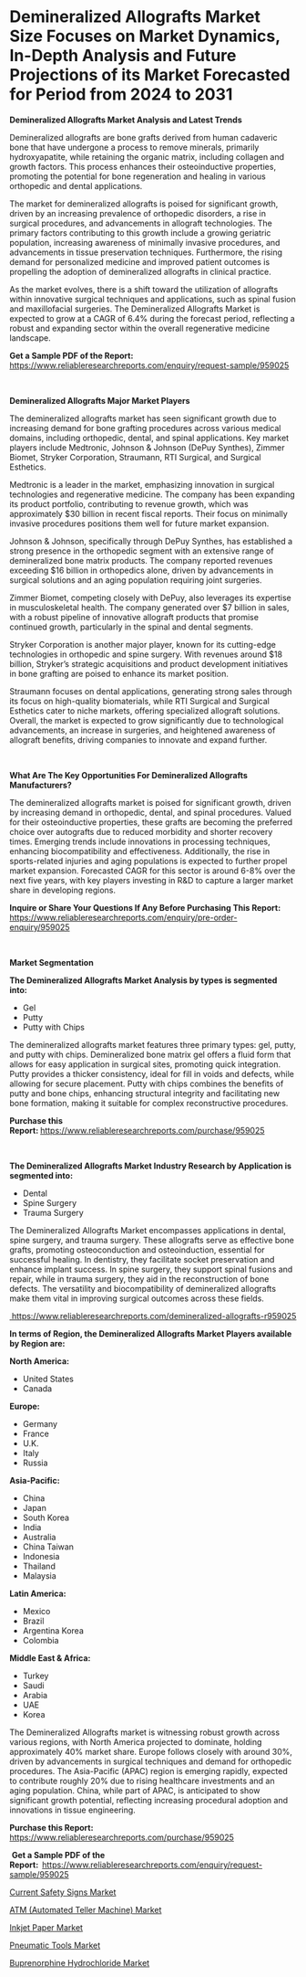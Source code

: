 <p><h1>Demineralized Allografts Market Size Focuses on Market Dynamics, In-Depth Analysis and Future Projections of its Market Forecasted for Period from 2024 to 2031</h1></p><p><strong>Demineralized Allografts Market Analysis and Latest Trends</strong></p>
<p><p>Demineralized allografts are bone grafts derived from human cadaveric bone that have undergone a process to remove minerals, primarily hydroxyapatite, while retaining the organic matrix, including collagen and growth factors. This process enhances their osteoinductive properties, promoting the potential for bone regeneration and healing in various orthopedic and dental applications.</p><p>The market for demineralized allografts is poised for significant growth, driven by an increasing prevalence of orthopedic disorders, a rise in surgical procedures, and advancements in allograft technologies. The primary factors contributing to this growth include a growing geriatric population, increasing awareness of minimally invasive procedures, and advancements in tissue preservation techniques. Furthermore, the rising demand for personalized medicine and improved patient outcomes is propelling the adoption of demineralized allografts in clinical practice.</p><p>As the market evolves, there is a shift toward the utilization of allografts within innovative surgical techniques and applications, such as spinal fusion and maxillofacial surgeries. The Demineralized Allografts Market is expected to grow at a CAGR of 6.4% during the forecast period, reflecting a robust and expanding sector within the overall regenerative medicine landscape.</p></p>
<p><strong>Get a Sample PDF of the Report:&nbsp;</strong> <a href="https://www.reliableresearchreports.com/enquiry/request-sample/959025?utm_campaign=83&utm_medium=2&utm_source=Github&utm_content=ia&utm_term=25122024&utm_id=demineralized-allografts">https://www.reliableresearchreports.com/enquiry/request-sample/959025</a></p>
<p>&nbsp;</p>
<p><strong>Demineralized Allografts Major Market Players</strong></p>
<p><p>The demineralized allografts market has seen significant growth due to increasing demand for bone grafting procedures across various medical domains, including orthopedic, dental, and spinal applications. Key market players include Medtronic, Johnson & Johnson (DePuy Synthes), Zimmer Biomet, Stryker Corporation, Straumann, RTI Surgical, and Surgical Esthetics.</p><p>Medtronic is a leader in the market, emphasizing innovation in surgical technologies and regenerative medicine. The company has been expanding its product portfolio, contributing to revenue growth, which was approximately $30 billion in recent fiscal reports. Their focus on minimally invasive procedures positions them well for future market expansion.</p><p>Johnson & Johnson, specifically through DePuy Synthes, has established a strong presence in the orthopedic segment with an extensive range of demineralized bone matrix products. The company reported revenues exceeding $16 billion in orthopedics alone, driven by advancements in surgical solutions and an aging population requiring joint surgeries.</p><p>Zimmer Biomet, competing closely with DePuy, also leverages its expertise in musculoskeletal health. The company generated over $7 billion in sales, with a robust pipeline of innovative allograft products that promise continued growth, particularly in the spinal and dental segments.</p><p>Stryker Corporation is another major player, known for its cutting-edge technologies in orthopedic and spine surgery. With revenues around $18 billion, Stryker’s strategic acquisitions and product development initiatives in bone grafting are poised to enhance its market position.</p><p>Straumann focuses on dental applications, generating strong sales through its focus on high-quality biomaterials, while RTI Surgical and Surgical Esthetics cater to niche markets, offering specialized allograft solutions. Overall, the market is expected to grow significantly due to technological advancements, an increase in surgeries, and heightened awareness of allograft benefits, driving companies to innovate and expand further.</p></p>
<p>&nbsp;</p>
<p><strong>What Are The Key Opportunities For Demineralized Allografts Manufacturers?</strong></p>
<p><p>The demineralized allografts market is poised for significant growth, driven by increasing demand in orthopedic, dental, and spinal procedures. Valued for their osteoinductive properties, these grafts are becoming the preferred choice over autografts due to reduced morbidity and shorter recovery times. Emerging trends include innovations in processing techniques, enhancing biocompatibility and effectiveness. Additionally, the rise in sports-related injuries and aging populations is expected to further propel market expansion. Forecasted CAGR for this sector is around 6-8% over the next five years, with key players investing in R&D to capture a larger market share in developing regions.</p></p>
<p><strong>Inquire or Share Your Questions If Any Before Purchasing This Report:</strong> <a href="https://www.reliableresearchreports.com/enquiry/pre-order-enquiry/959025?utm_campaign=83&utm_medium=2&utm_source=Github&utm_content=ia&utm_term=25122024&utm_id=demineralized-allografts">https://www.reliableresearchreports.com/enquiry/pre-order-enquiry/959025</a></p>
<p>&nbsp;</p>
<p><strong>Market Segmentation</strong></p>
<p><strong>The Demineralized Allografts Market Analysis by types is segmented into:</strong></p>
<p><ul><li>Gel</li><li>Putty</li><li>Putty with Chips</li></ul></p>
<p><p>The demineralized allografts market features three primary types: gel, putty, and putty with chips. Demineralized bone matrix gel offers a fluid form that allows for easy application in surgical sites, promoting quick integration. Putty provides a thicker consistency, ideal for fill in voids and defects, while allowing for secure placement. Putty with chips combines the benefits of putty and bone chips, enhancing structural integrity and facilitating new bone formation, making it suitable for complex reconstructive procedures.</p></p>
<p><strong>Purchase this Report:&nbsp;</strong><a href="https://www.reliableresearchreports.com/purchase/959025?utm_campaign=83&utm_medium=2&utm_source=Github&utm_content=ia&utm_term=25122024&utm_id=demineralized-allografts">https://www.reliableresearchreports.com/purchase/959025</a></p>
<p>&nbsp;</p>
<p><strong>The Demineralized Allografts Market Industry Research by Application is segmented into:</strong></p>
<p><ul><li>Dental</li><li>Spine Surgery</li><li>Trauma Surgery</li></ul></p>
<p><p>The Demineralized Allografts Market encompasses applications in dental, spine surgery, and trauma surgery. These allografts serve as effective bone grafts, promoting osteoconduction and osteoinduction, essential for successful healing. In dentistry, they facilitate socket preservation and enhance implant success. In spine surgery, they support spinal fusions and repair, while in trauma surgery, they aid in the reconstruction of bone defects. The versatility and biocompatibility of demineralized allografts make them vital in improving surgical outcomes across these fields.</p></p>
<p><a href="https://www.reliableresearchreports.com/demineralized-allografts-r959025?utm_campaign=83&utm_medium=2&utm_source=Github&utm_content=ia&utm_term=25122024&utm_id=demineralized-allografts">&nbsp;https://www.reliableresearchreports.com/demineralized-allografts-r959025</a></p>
<p><strong>In terms of Region, the Demineralized Allografts Market Players available by Region are:</strong></p>
<p>
    <p> <strong> North America: </strong>
        <ul>
            <li>United States</li>
            <li>Canada</li>
        </ul>
        </p> 
    <p> <strong> Europe: </strong>
        <ul>
            <li>Germany</li>
            <li>France</li>
            <li>U.K.</li>
            <li>Italy</li>
            <li>Russia</li>
        </ul>
        </p> 
    <p> <strong> Asia-Pacific: </strong>
        <ul>
            <li>China</li>
            <li>Japan</li>
            <li>South Korea</li>
            <li>India</li>
            <li>Australia</li>
            <li>China Taiwan</li>
            <li>Indonesia</li>
            <li>Thailand</li>
            <li>Malaysia</li>
        </ul>
        </p> 
    <p> <strong> Latin America: </strong>
        <ul>
            <li>Mexico</li>
            <li>Brazil</li>
            <li>Argentina Korea</li>
            <li>Colombia</li>
        </ul>
        </p> 
    <p> <strong> Middle East & Africa: </strong>
        <ul>
            <li>Turkey</li>
            <li>Saudi</li>
            <li>Arabia</li>
            <li>UAE</li>
            <li>Korea</li>
        </ul>
    </p>
    </p>
<p><p>The Demineralized Allografts market is witnessing robust growth across various regions, with North America projected to dominate, holding approximately 40% market share. Europe follows closely with around 30%, driven by advancements in surgical techniques and demand for orthopedic procedures. The Asia-Pacific (APAC) region is emerging rapidly, expected to contribute roughly 20% due to rising healthcare investments and an aging population. China, while part of APAC, is anticipated to show significant growth potential, reflecting increasing procedural adoption and innovations in tissue engineering.</p></p>
<p><strong>Purchase this Report: </strong><a href="https://www.reliableresearchreports.com/purchase/959025?utm_campaign=83&utm_medium=2&utm_source=Github&utm_content=ia&utm_term=25122024&utm_id=demineralized-allografts">https://www.reliableresearchreports.com/purchase/959025</a></p>
<p>&nbsp;<strong>Get a Sample PDF of the Report:&nbsp;&nbsp;</strong><a href="https://www.reliableresearchreports.com/enquiry/request-sample/959025?utm_campaign=83&utm_medium=2&utm_source=Github&utm_content=ia&utm_term=25122024&utm_id=demineralized-allografts">https://www.reliableresearchreports.com/enquiry/request-sample/959025</a></p>
<p><strong></strong></p>
<p><p><a href="https://github.com/HobertDavis43/Market-Research-Report-List-1/blob/main/current-safety-signs-market.md?utm_campaign=83&utm_medium=2&utm_source=Github&utm_content=ia&utm_term=25122024&utm_id=demineralized-allografts">Current Safety Signs Market</a></p><p><a href="https://github.com/AlisaRowe24/Market-Research-Report-List-1/blob/main/atm-automated-teller-machine-market.md?utm_campaign=83&utm_medium=2&utm_source=Github&utm_content=ia&utm_term=25122024&utm_id=demineralized-allografts">ATM (Automated Teller Machine) Market</a></p><p><a href="https://www.linkedin.com/pulse/inkjet-paper-market-size-forecast-2024-2031-cagr-55-development-awipf?utm_campaign=83&utm_medium=2&utm_source=Github&utm_content=ia&utm_term=25122024&utm_id=demineralized-allografts">Inkjet Paper Market</a></p><p><a href="https://www.linkedin.com/pulse/comprehensive-evaluation-pneumatic-tools-market-size-anticipating-kbcbe?utm_campaign=83&utm_medium=2&utm_source=Github&utm_content=ia&utm_term=25122024&utm_id=demineralized-allografts">Pneumatic Tools Market</a></p><p><a href="https://www.linkedin.com/pulse/comprehensive-buprenorphine-hydrochloride-market-report-newwf?utm_campaign=83&utm_medium=2&utm_source=Github&utm_content=ia&utm_term=25122024&utm_id=demineralized-allografts">Buprenorphine Hydrochloride Market</a></p></p>